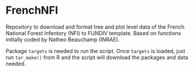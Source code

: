 # FrenchNFI

Repository to download and format tree and plot level data of the French National Forest Infentory (NFI) to FUNDIV template. Based on functions initially coded by Natheo Beauchamp (INRAE). 

Package ```targets``` is needed to run the script. Once ```targets``` is loaded, just run ```tar_make()``` from R and the script will download the packages and data needed. 
